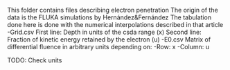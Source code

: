 This folder contains files describing electron penetration
The origin of the data is the FLUKA simulations by Hernández&Fernández
The tabulation done here is done with the numerical interpolations described in that article
-Grid.csv
	First line: Depth in units of the csda range (x)
	Second line: Fraction of kinetic energy retained by the electron (u)
-E0.csv
	Matrix of differential fluence in arbitrary units depending on:
		-Row: x
		-Column: u

TODO: Check units
